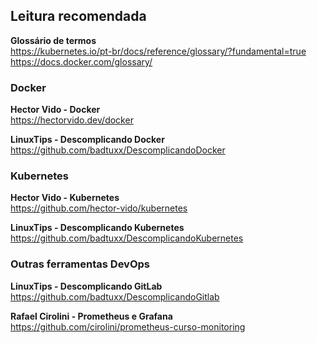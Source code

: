 ## Leitura recomendada
**Glossário de termos**  
https://kubernetes.io/pt-br/docs/reference/glossary/?fundamental=true  
https://docs.docker.com/glossary/  

### Docker
**Hector Vido - Docker**  
https://hectorvido.dev/docker  

**LinuxTips - Descomplicando Docker**  
https://github.com/badtuxx/DescomplicandoDocker  

### Kubernetes
**Hector Vido - Kubernetes**  
https://github.com/hector-vido/kubernetes  

**LinuxTips - Descomplicando Kubernetes**  
https://github.com/badtuxx/DescomplicandoKubernetes  

### Outras ferramentas DevOps

**LinuxTips - Descomplicando GitLab**  
https://github.com/badtuxx/DescomplicandoGitlab  

**Rafael Cirolini - Prometheus e Grafana**  
https://github.com/cirolini/prometheus-curso-monitoring  